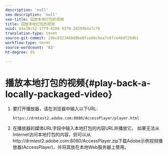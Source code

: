 ```yaml
---
description: 'null'
seo-description: 'null'
seo-title: 回放本地打包的视频
title: 回放本地打包的视频
uuid: 64a38c52-17f9-4108-9378-2d294b4a7c7b
translation-type: tm+mt
source-git-commit: 29bc8323460d9be0fce66cbea7c6fce46df20d61
workflow-type: tm+mt
source-wordcount: '83'
ht-degree: 0%

---
```



# 播放本地打包的视频{#play-back-a-locally-packaged-video}

1. 要打开播放器，请在浏览器中输入以下URL:

   ```
   https://drmtest2.adobe.com:8080/AccessPlayer/player.html
   ```

1. 在播放器的媒体URL字段中输入本地打包的内容URL并播放它。
如果无法从Internet访问本地打包的内容，则可以从ht<span></span>tp://drmtest2.adobe.com:8080/AccessPlayer.zip下载Adobe示例视频播放器(AccessPlayer)，并将其放在本地Web服务器上使用。